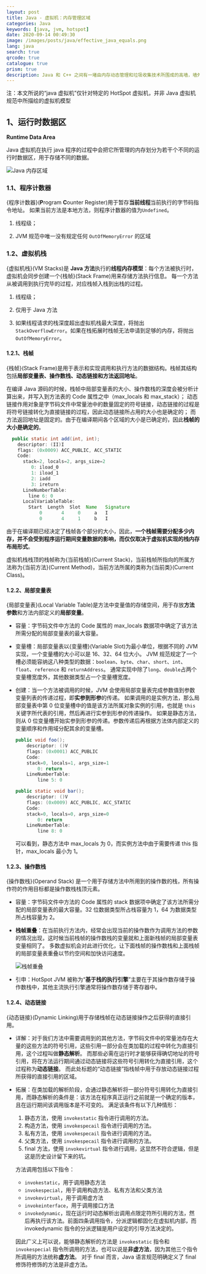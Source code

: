 ```yaml
---
layout: post
title: Java - 虚拟机：内存管理区域
categories: Java
keywords: [java, jvm, hotspot]
date: 2020-09-14 00:49:30
image: /images/posts/java/effective_java_equals.png
lang: java
search: true
qrcode: true
catalogue: true
prism: true
description: Java 和 C++ 之间有一堵由内存动态管理和垃圾收集技术所围成的高墙，墙外面的人想进去，墙里面的人想出来。
---
```


注：本文所说的“java 虚拟机”仅针对特定的 HotSpot 虚拟机，并非 Java 虚拟机规范中所描绘的虚拟机模型

## 1、运行时数据区

**Runtime Data Area**

Java 虚拟机在执行 java 程序的过程中会把它所管理的内存划分为若干个不同的运行时数据区，用于存储不同的数据。

![Java 内存区域](/images/posts/java/java_memory_area.png "Java 内存区域")

### 1.1、程序计数器

{程序计数器}(**P**rogram **C**ounter Register)用于暂存**当前线程**当前执行的字节码指令地址。
如果当前方法是本地方法，则程序计数器的值为`Undefined`。

1. 线程级；

2. JVM 规范中唯一没有规定任何 `OutOfMemoryError` 的区域

### 1.2、虚拟机栈

{虚拟机栈}(VM Stacks)是 **Java 方法**执行的**线程内存模型**：每个方法被执行时，虚拟机会同步创建一个{栈帧}(Stack Frame)用来存储方法执行信息。
每一个方法从被调用到执行完毕的过程，对应栈帧入栈到出栈的过程。

1. 线程级；

2. 仅用于 Java 方法

3. 如果线程请求的栈深度超出虚拟机栈最大深度，将抛出 `StackOverflowError`。如果在栈拓展时栈帧无法申请到足够的内存，将抛出 `OutOfMemoryError`。

#### 1.2.1、栈帧

{栈帧}(Stack Frame)是用于表示和实现调用和执行方法的数据结构。栈帧其结构包括**局部变量表、操作数栈、动态链接和方法返回地址**。

在编译 Java 源码的时候，栈帧中局部变量表的大小、操作数栈的深度会被分析计算出来，并写入到方法表的 Code 属性之中（max_locals 和 max_stack）；
动态链接作用对象是字节码文件中常量池中的数量固定的符号链接，动态链接的过程是将符号链接转化为直接链接的过程，因此动态链接所占用的大小也是确定的；
而方法返回地址是固定的。由于在编译期间各个区域的大小是已确定的，因此**栈帧的大小是确定的**。

~~~java
  public static int add(int, int);
    descriptor: (II)I
    flags: (0x0009) ACC_PUBLIC, ACC_STATIC
    Code:
      stack=2, locals=2, args_size=2
         0: iload_0
         1: iload_1
         2: iadd
         3: ireturn
      LineNumberTable:
        line 6: 0
      LocalVariableTable:
        Start  Length  Slot  Name   Signature
            0       4     0     a   I
            0       4     1     b   I
~~~

由于在编译期已经决定了栈帧各个部分的大小，因此，**一个栈帧需要分配多少内存，并不会受到程序运行期间变量数据的影响，而仅仅取决于虚拟机实现的栈内存布局形式**。

虚拟机栈栈顶的栈帧称为{当前栈帧}(Current Stack)，当前栈帧所指向的所属方法称为{当前方法}(Current Method)，当前方法所属的类称为{当前类}(Current Class)。

#### 1.2.2、局部变量表

{局部变量表}(Local Variable Table)是方法中变量值的存储空间，用于存放**方法参数**和方法内部定义的**局部变量**。

* 容量：字节码文件中方法的 Code 属性的 max_locals 数据项中确定了该方法所需分配的局部变量表的最大容量。

* 变量槽：局部变量表以{变量槽}(Variable Slot)为最小单位，根据不同的 JVM 实现，一个变量槽的大小可以是 16、32、64 位大小。
JVM 规范规定了一个槽必须能容纳这八种类型的数据：`boolean`、`byte`、`char`、`short`、`int`、`float`、`reference` 和 `returnAddress`。
通常实现中除了`long`、`double`占两个变量槽宽度外，其他数据类型占一个变量槽宽度。

* 创建：当一个方法被调用的时候，JVM 会使用局部变量表完成参数值到参数变量列表的传递过程，即**实参到形参**的传递。
如果调用的是实例方法，那么局部变量表中第 0 位变量槽中的值是该方法所属对象实例的引用，也就是 `this` 关键字所代表的引用，然后再进行实参到形参的传递操作。
如果是静态方法，则从 0 位变量槽开始实参到形参的传递。参数传递后再根据方法体内部定义的变量顺序和作用域分配其余的变量槽。

    ~~~java
    public void foo();
        descriptor: ()V
        flags: (0x0001) ACC_PUBLIC
        Code:
        stack=0, locals=1, args_size=1
            0: return
        LineNumberTable:
            line 5: 0
    
    public static void bar();
        descriptor: ()V
        flags: (0x0009) ACC_PUBLIC, ACC_STATIC
        Code:
        stack=0, locals=0, args_size=0
            0: return
        LineNumberTable:
            line 8: 0
    ~~~

    可以看到，静态方法中 max_locals 为 0，而实例方法中由于需要传递 this 指针，max_locals 最小为 1。

#### 1.2.3、操作数栈

{操作数栈}(Operand Stack) 是一个用于存储方法中所用到的操作数的栈，所有操作符的作用目标都是操作数栈栈顶元素。

* 容量：字节码文件中方法的 Code 属性的 stack 数据项中确定了该方法所需分配的局部变量表的最大容量。32 位数据类型所占栈容量为 1，64 为数据类型所占栈容量为 2。

* **栈帧重叠**：在当前执行方法内，经常会出现当前的操作数作为调用方法的参数的情况出现，这时候当前栈帧的操作数栈的变量就和上面新栈帧的局部变量表变量相同了。
    多数虚拟机会对此进行优化，让下面栈帧的操作数栈和上面栈帧的局部变量表重叠以节约空间和加快访问速度。
    
    ![栈帧重叠](/images/posts/java/stack_overlap.jpg "Stack Frame Overlapping")

* 引申：HotSpot JVM 被称为“**基于栈的执行引擎**”主要在于其操作数存储于操作数栈中，其他主流执行引擎通常将操作数存储于寄存器中。

#### 1.2.4、动态链接

{动态链接}(Dynamic Linking)用于存储栈帧在动态链接操作之后获得的直接引用。

* 详解：对于我们方法中需要调用到的其他方法，字节码文件中的常量池存在大量的这些方法的符号引用，这些引用一部分会在类加载的过程中转化为直接引用，这个过程叫做**静态解析**。
    而那些必需在运行时才能够获得确切地址的符号引用，将在方法运行期间通过动态链接将这些符号引用转化为直接引用，这个过程称为**动态链接**。
    而此处标题的“动态链接”指栈帧中用于存放动态链接过程所获得的直接引用的区域。
    
* 拓展：在类加载的解析阶段，会通过静态解析将一部分符号引用转化为直接引用，而静态解析的条件是：该方法在程序真正运行之前就是一个确定的版本，且在运行期间该调用版本是不可变的。
    满足该条件有以下几种情形：
    
    1. 静态方法，使用 `invokestatic` 指令进行调用的方法。
    2. 构造方法，使用 `invokespecail` 指令进行调用的方法。
    3. 私有方法，使用 `invokespecail` 指令进行调用的方法。
    4. 父类方法，使用 `invokespecail` 指令进行调用的方法。
    5. final 方法，使用 `invokevirtual` 指令进行调用，这显然不符合逻辑，但是这是历史设计留下来的坑。
    
    方法调用包括以下指令：
    
    * `invokestatic`，用于调用静态方法
    * `invokespecial`，用于调用构造方法、私有方法和父类方法
    * `invokevirtual`，用于调用虚方法
    * `invokeinterface`，用于调用接口方法
    * `invokedynamic`，现在运行时动态解析出调用点限定符所引用的方法，然后再执行该方法。前面四条调用指令，分派逻辑都固化在虚拟机内部，而 invokedynamic 指令的分派逻辑是用户设定的引导方法决定的。
    
    因此广义上可以说，能够静态解析的方法是 `invokestatic` 指令和 `invokespecial` 指令所调用的方法，也可以说是**非虚方法**，因为其他三个指令所调用的方法统称**虚方法**。
    对于 final 而言，Java 语言规范明确定义了 final 修饰符修饰的方法是非虚方法。
    
